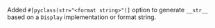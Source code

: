 Added `#[pyclass(str="<format string>")]` option to generate `__str__` based on a `Display` implementation or format string.